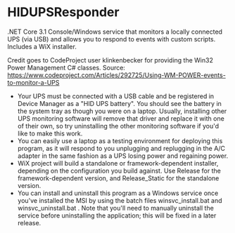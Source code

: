 # HIDUPSResponder
.NET Core 3.1 Console/Windows service that monitors a locally connected UPS (via USB) and allows you to respond to events with custom scripts. Includes a WiX installer.

Credit goes to CodeProject user klinkenbecker for providing the Win32 Power Management C# classes. Source: https://www.codeproject.com/Articles/292725/Using-WM-POWER-events-to-monitor-a-UPS

- Your UPS must be connected with a USB cable and be registered in Device Manager as a "HID UPS battery". You should see the battery in the system tray as though you were on a laptop. Usually, installing other UPS monitoring software will remove that driver and replace it with one of their own, so try uninstalling the other monitoring software if you'd like to make this work.
- You can easily use a laptop as a testing environment for deploying this program, as it will respond to you unplugging and replugging in the A/C adapter in the same fashion as a UPS losing power and regaining power.
- WiX project will build a standalone or framework-dependent installer, depending on the configuration you build against. Use Release for the framework-dependent version, and Release_Static for the standalone version.
- You can install and uninstall this program as a Windows service once you've installed the MSI by using the batch files winsvc_install.bat and winsvc_uninstall.bat . Note that you'll need to manually uninstall the service before uninstalling the application; this will be fixed in a later release.
